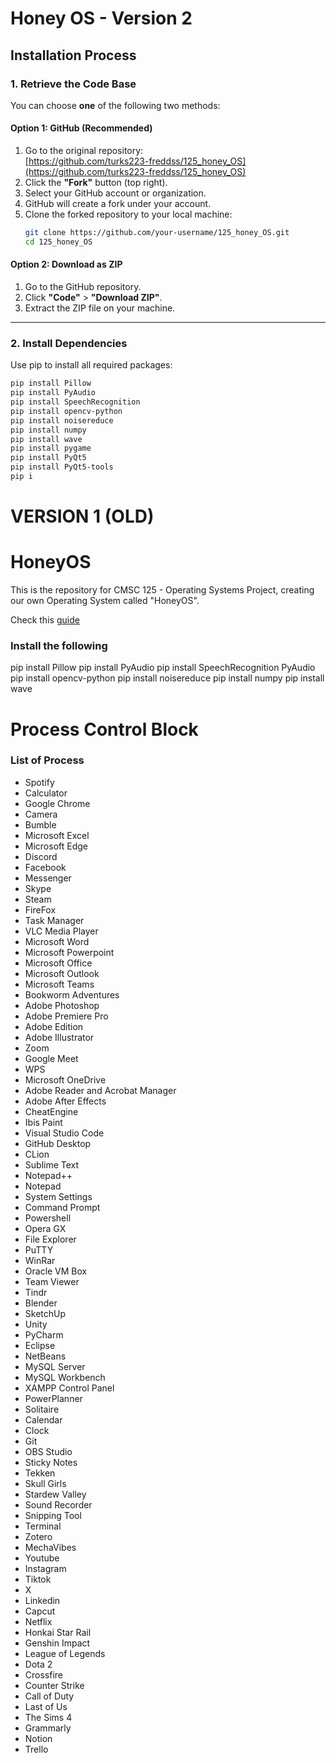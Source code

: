 # Honey OS - Version 2

## Installation Process

### 1. Retrieve the Code Base

You can choose **one** of the following two methods:

#### Option 1: GitHub (Recommended)
1. Go to the original repository:  
   [https://github.com/turks223-freddss/125_honey_OS](https://github.com/turks223-freddss/125_honey_OS)
2. Click the **"Fork"** button (top right).
3. Select your GitHub account or organization.
4. GitHub will create a fork under your account.
5. Clone the forked repository to your local machine:
    ```bash
    git clone https://github.com/your-username/125_honey_OS.git
    cd 125_honey_OS
    ```

#### Option 2: Download as ZIP
1. Go to the GitHub repository.
2. Click **"Code"** > **"Download ZIP"**.
3. Extract the ZIP file on your machine.

---

### 2. Install Dependencies

Use pip to install all required packages:

```bash
pip install Pillow
pip install PyAudio
pip install SpeechRecognition
pip install opencv-python
pip install noisereduce
pip install numpy
pip install wave
pip install pygame
pip install PyQt5
pip install PyQt5-tools
pip i
```


# VERSION 1 (OLD)
# HoneyOS
This is the repository for CMSC 125 - Operating Systems Project, creating our own Operating System called "HoneyOS".

Check this [guide](https://docs.google.com/document/d/1kUrzteYyx8auVWL5AXtdf-8Lij3zD1IXBRL9RHT7Ho8/edit?usp=sharing)


### Install the following
pip install Pillow
pip install PyAudio
pip install SpeechRecognition PyAudio 
pip install opencv-python
pip install noisereduce
pip install numpy
pip install wave

# Process Control Block
### List of Process
* Spotify
* Calculator
* Google Chrome
* Camera
* Bumble
* Microsoft Excel
* Microsoft Edge
* Discord
* Facebook
* Messenger
* Skype
* Steam
* FireFox
* Task Manager
* VLC Media Player
* Microsoft Word
* Microsoft Powerpoint
* Microsoft Office
* Microsoft Outlook
* Microsoft Teams
* Bookworm Adventures
* Adobe Photoshop
* Adobe Premiere Pro
* Adobe Edition
* Adobe Illustrator
* Zoom
* Google Meet
* WPS
* Microsoft OneDrive
* Adobe Reader and Acrobat Manager
* Adobe After Effects
* CheatEngine
* Ibis Paint
* Visual Studio Code
* GitHub Desktop
* CLion
* Sublime Text
* Notepad++
* Notepad
* System Settings
* Command Prompt 
* Powershell
* Opera GX
* File Explorer
* PuTTY
* WinRar
* Oracle VM Box
* Team Viewer
* Tindr
* Blender
* SketchUp
* Unity
* PyCharm
* Eclipse
* NetBeans
* MySQL Server
* MySQL Workbench
* XAMPP Control Panel
* PowerPlanner
* Solitaire
* Calendar
* Clock
* Git
* OBS Studio
* Sticky Notes
* Tekken
* Skull Girls
* Stardew Valley
* Sound Recorder
* Snipping Tool
* Terminal
* Zotero
* MechaVibes
* Youtube
* Instagram
* Tiktok
* X
* Linkedin
* Capcut
* Netflix
* Honkai Star Rail
* Genshin Impact
* League of Legends
* Dota 2
* Crossfire
* Counter Strike
* Call of Duty
* Last of Us
* The Sims 4
* Grammarly
* Notion
* Trello

